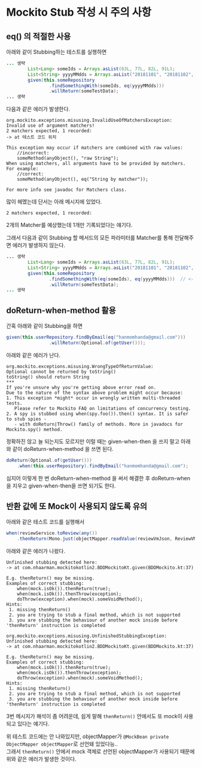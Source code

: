# Mockito Stub 작성 시 주의 사항

## eq() 의 적절한 사용

아래와 같이 Stubbing하는 테스트를 실행하면

```java
... 생략
        List<Long> someIds = Arrays.asList(63L, 77L, 82L, 91L);
        List<String> yyyyMMdds = Arrays.asList("20181101", "20181102", "20181103");
        given(this.someRepository
                .findSomethingWith(someIds, eq(yyyyMMdds)))
                .willReturn(someTestData);
... 생략
```

다음과 같은 에러가 발생한다.

```
org.mockito.exceptions.misusing.InvalidUseOfMatchersException: 
Invalid use of argument matchers!
2 matchers expected, 1 recorded:
-> at 테스트 코드 위치

This exception may occur if matchers are combined with raw values:
    //incorrect:
    someMethod(anyObject(), "raw String");
When using matchers, all arguments have to be provided by matchers.
For example:
    //correct:
    someMethod(anyObject(), eq("String by matcher"));

For more info see javadoc for Matchers class.
```

많이 헤멨는데 단서는 아래 메시지에 있었다.

```
2 matchers expected, 1 recorded:
```

2개의 Matcher를 예상했는데 1개만 기록되었다는 얘기다.

그래서 다음과 같이 Stubbing 할 메서드의 모든 파라미터를 Matcher를 통해 전달해주면 에러가 발생하지 않는다.

```java
... 생략
        List<Long> someIds = Arrays.asList(63L, 77L, 82L, 91L);
        List<String> yyyyMMdds = Arrays.asList("20181101", "20181102", "20181103");
        given(this.someRepository
                .findSomethingWith(eq(someIds), eq(yyyyMMdds)))  // <- someIds를 eq(someIds)로 변경
                .willReturn(someTestData);
... 생략
```

## doReturn-when-method 활용

간혹 아래와 같이 Stubbing을 하면

```java
given(this.userRepository.findByEmail(eq("hanmomhanda@gmail.com")))
                .willReturn(Optional.of(getUser()));
```

아래와 같은 에러가 난다.

```
org.mockito.exceptions.misusing.WrongTypeOfReturnValue: 
Optional cannot be returned by toString()
toString() should return String
***
If you're unsure why you're getting above error read on.
Due to the nature of the syntax above problem might occur because:
1. This exception *might* occur in wrongly written multi-threaded tests.
   Please refer to Mockito FAQ on limitations of concurrency testing.
2. A spy is stubbed using when(spy.foo()).then() syntax. It is safer to stub spies - 
   - with doReturn|Throw() family of methods. More in javadocs for Mockito.spy() method.
```

정확하진 않고 늘 되는지도 모르지만 이럴 때는 given-when-then 을 쓰지 말고 아래와 같이 doReturn-when-method 을 쓰면 된다.

```java
doReturn(Optional.of(getUser()))
    .when(this.userRepository).findByEmail("hanmomhanda@gmail.com");
```

심지어 이렇게 한 번 doReturn-when-method 을 써서 해결한 후 doReturn-when을 지우고 given-when-then을 쓰면 되기도 한다.

## 반환 값에 또 Mock이 사용되지 않도록 유의

아래와 같은 테스트 코드를 실행해서

```java
when(reviewService.toReview(any())
    .thenReturn(Mono.just(objectMapper.readValue(reviewVmJson, ReviewVM.class)))
```

아래와 같은 에러가 나왔다.

```
Unfinished stubbing detected here:
-> at com.nhaarman.mockitokotlin2.BDDMockitoKt.given(BDDMockito.kt:37)

E.g. thenReturn() may be missing.
Examples of correct stubbing:
    when(mock.isOk()).thenReturn(true);
    when(mock.isOk()).thenThrow(exception);
    doThrow(exception).when(mock).someVoidMethod();
Hints:
 1. missing thenReturn()
 2. you are trying to stub a final method, which is not supported
 3. you are stubbing the behaviour of another mock inside before 'thenReturn' instruction is completed

org.mockito.exceptions.misusing.UnfinishedStubbingException: 
Unfinished stubbing detected here:
-> at com.nhaarman.mockitokotlin2.BDDMockitoKt.given(BDDMockito.kt:37)

E.g. thenReturn() may be missing.
Examples of correct stubbing:
    when(mock.isOk()).thenReturn(true);
    when(mock.isOk()).thenThrow(exception);
    doThrow(exception).when(mock).someVoidMethod();
Hints:
 1. missing thenReturn()
 2. you are trying to stub a final method, which is not supported
 3. you are stubbing the behaviour of another mock inside before 'thenReturn' instruction is completed
```

3번 메시지가 해석이 좀 어려운데, 쉽게 말해 `thenReturn()` 안에서도 또 mock이 사용되고 있다는 얘기다.

위 테스트 코드에는 안 나와있지만, objectMapper가 `@MockBean private ObjectMapper objectMapper`로 선언돼 있었다능..  
그래서 `thenReturn()` 안에서 mock 객체로 선언된 objectMapper가 사용되기 때문에 위와 같은 에러가 발생한 것이다.
